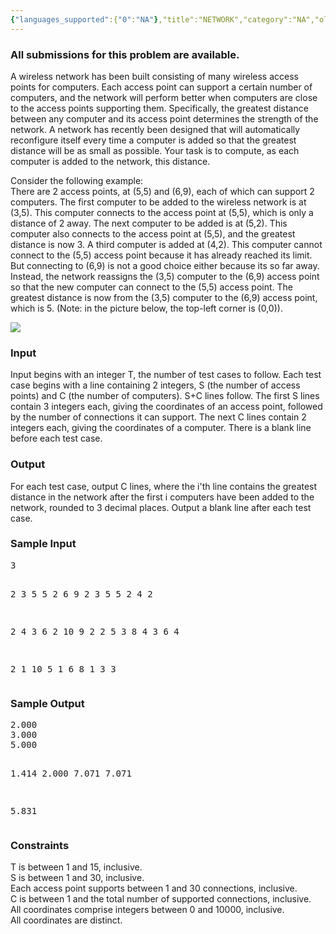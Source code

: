 ```yaml
---
{"languages_supported":{"0":"NA"},"title":"NETWORK","category":"NA","old_version":true,"problem_code":"NETWORK","tags":{"0":"NA"},"layout":"problem"}
---
```


<h3> All submissions for this problem are available. </h3><p>A wireless network has been built consisting of many wireless access points for computers. Each access point can support a certain number of computers, and the network will perform better when computers are close to the access points supporting them. Specifically, the greatest distance between any computer and its access point determines the strength of the network. A network has recently been designed that will automatically reconfigure itself every time a computer is added so that the greatest distance will be as small as possible. Your task is to compute, as each computer is added to the network, this distance.</p>
<p>Consider the following example:<br /> There are 2 access points, at (5,5) and (6,9), each of which can support 2 computers. The first computer to be added to the wireless network is at (3,5). This computer connects to the access point at (5,5), which is only a distance of 2 away. The next computer to be added is at (5,2). This computer also connects to the access point at (5,5), and the greatest distance is now 3. A third computer is added at (4,2). This computer cannot connect to the (5,5) access point because it has already reached its limit. But connecting to (6,9) is not a good choice either because its so far away. Instead, the network reassigns the (3,5) computer to the (6,9) access point so that the new computer can connect to the (5,5) access point. The greatest distance is now from the (3,5) computer to the (6,9) access point, which is 5. (Note: in the picture below, the top-left corner is (0,0)).</p>
<p><img src="/download/july11-network.gif" /></p>
<h3>Input</h3>
<p>Input begins with an integer T, the number of test cases to follow. Each test case begins with a line containing 2 integers, S (the number of access points) and C (the number of computers).  S+C lines follow.  The first S lines contain 3 integers each, giving the coordinates of an access point, followed by the number of connections it can support. The next C lines contain 2 integers each, giving the coordinates of a computer.   There is a blank line before each test case.</p>
<h3>Output</h3>
<p>For each test case, output C lines, where the i'th line contains the greatest distance in the network after the first i computers have been added to the network, rounded to 3 decimal places. Output a blank line after each test case.</p>
<h3>Sample Input</h3>
<pre>3

2 3
5 5 2
6 9 2
3 5
5 2
4 2

2 4
3 6 2
10 9 2
2 5
3 8
4 3
6 4

2 1
10 5 1
6 8 1
3 3</pre>
<h3>Sample Output</h3>
<pre>2.000
3.000
5.000

1.414
2.000
7.071
7.071

5.831</pre>
<h3>Constraints</h3>
<p>T is between 1 and 15, inclusive.<br /> S is between 1 and 30, inclusive.<br /> Each access point supports between 1 and 30 connections, inclusive.<br /> C is between 1 and the total number of supported connections, inclusive.<br /> All coordinates comprise integers between 0 and 10000, inclusive.<br /> All coordinates are distinct.<br /></p>    